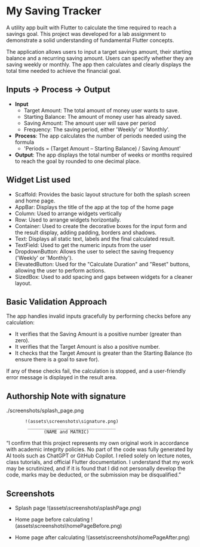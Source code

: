 # My Saving Tracker

A utility app built with Flutter to calculate the time required to reach a savings goal. This project was developed for a lab assignment to demonstrate a solid understanding of fundamental Flutter concepts.

The application allows users to input a target savings amount, their starting balance and a recurring saving amount. Users can specify whether they are saving weekly or monthly. The app then calculates and clearly displays the total time needed to achieve the financial goal.

## Inputs → Process → Output

- **Input**  
  - Target Amount: The total amount of money user wants to save.
  - Starting Balance: The amount of money user has already saved.
  - Saving Amount: The amount user will save per period
  - Frequency: The saving period, either 'Weekly' or 'Monthly'.
- **Process**: The app calculates the number of periods needed using the formula
  - 'Periods = (Target Amount – Starting Balance) / Saving Amount'
- **Output**: The app displays the total number of weeks or months required to reach the goal by rounded to one decimal place.

## Widget List used

- Scaffold: Provides the basic layout structure for both the splash screen and home page.
- AppBar: Displays the title of the app at the top of the home page
- Column: Used to arrange widgets vertically
- Row: Used to arrange widgets horizontally.
- Container: Used to create the decorative boxes for the input form and the result display, adding padding, borders and shadows.
- Text: Displays all static text, labels and the final calculated result.
- TextField: Used to get the numeric inputs from the user
- DropdownButton: Allows the user to select the saving frequency ('Weekly' or 'Monthly').
- ElevatedButton: Used for the "Calculate Duration" and "Reset" buttons, allowing the user to perform actions.
- SizedBox: Used to add spacing and gaps between widgets for a cleaner layout.

## Basic Validation Approach

The app handles invalid inputs gracefully by performing checks before any calculation:

- It verifies that the Saving Amount is a positive number (greater than zero).
- It verifies that the Target Amount is also a positive number.
- It checks that the Target Amount is greater than the Starting Balance (to ensure there is a goal to save for).

If any of these checks fail, the calculation is stopped, and a user-friendly error message is displayed in the result area.

## Authorship Note with signature

./screenshots/splash_page.png

           !(assets\screenshots\signature.png)
            _________________________________
                  (NAME and MATRIC)
“I confirm that this project represents my own original work in accordance with academic integrity policies. No part of the code was fully generated by AI tools such as ChatGPT or GitHub Copilot. I relied solely on lecture notes, class tutorials, and official Flutter documentation. I understand that my work may be scrutinized, and if it is found that I did not personally develop the code, marks may be deducted, or the submission may be disqualified.”

## Screenshots

- Splash page
!(assets\screenshots\splashPage.png)

- Home page before calculating
!(assets\screenshots\homePageBefore.png)

- Home page after calculating
!(assets\screenshots\homePageAfter.png)
